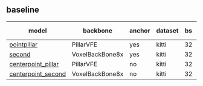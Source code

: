 ## baseline
| model                   | backbone        | anchor | dataset | bs | epoch | 3d_AP Car/Pedestrian/Cyclist| model |
| ----------------------- | --------------- | --- | ----- | -- | --- | ----------------------------- | ----- |
| [pointpillar](https://gitlab.bj.sensetime.com/spring2/united-perception/-/blob/master/configs/det_3d/pointpillar/pointpillar.yaml)       | PillarVFE            |   yes     | kitti  | 32 | 80      | 76.99/49.40/63.35 | [ckpt](http://spring.sensetime.com/dropadmin/$/o4Ass.pth)  |
| [second](https://gitlab.bj.sensetime.com/spring2/united-perception/-/blob/master/configs/det_3d/second/second.yaml)| VoxelBackBone8x           |   yes     | kitti  | 32 | 80     | 75.00/51.10/60.12 |    [ckpt](http://spring.sensetime.com/dropadmin/$/tDFO4.pth)   |
| [centerpoint_pillar](https://gitlab.bj.sensetime.com/spring2/united-perception/-/blob/master/configs/det_3d/centerpoint/centerpoint_pillar.yaml)| PillarVFE            |    no    | kitti  | 32 | 80     | 77.28/54.31/68.20     |  [ckpt](http://spring.sensetime.com/dropadmin/$/7DwKD.pth)   |
| [centerpoint_second](https://gitlab.bj.sensetime.com/spring2/united-perception/-/blob/master/configs/det_3d/centerpoint/centerpoint_second.yaml) | VoxelBackBone8x            |    no    | kitti  | 32 | 80     | 78.65/53.76/64.23  | [ckpt](http://spring.sensetime.com/dropadmin/$/QGGC7.pth)  |
